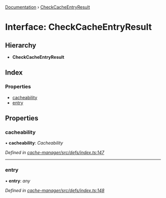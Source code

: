 [Documentation](../README.md) › [CheckCacheEntryResult](checkcacheentryresult.md)

# Interface: CheckCacheEntryResult

## Hierarchy

* **CheckCacheEntryResult**

## Index

### Properties

* [cacheability](checkcacheentryresult.md#cacheability)
* [entry](checkcacheentryresult.md#entry)

## Properties

###  cacheability

• **cacheability**: *Cacheability*

*Defined in [cache-manager/src/defs/index.ts:147](https://github.com/badbatch/graphql-box/blob/3146a3b1/packages/cache-manager/src/defs/index.ts#L147)*

___

###  entry

• **entry**: *any*

*Defined in [cache-manager/src/defs/index.ts:148](https://github.com/badbatch/graphql-box/blob/3146a3b1/packages/cache-manager/src/defs/index.ts#L148)*
